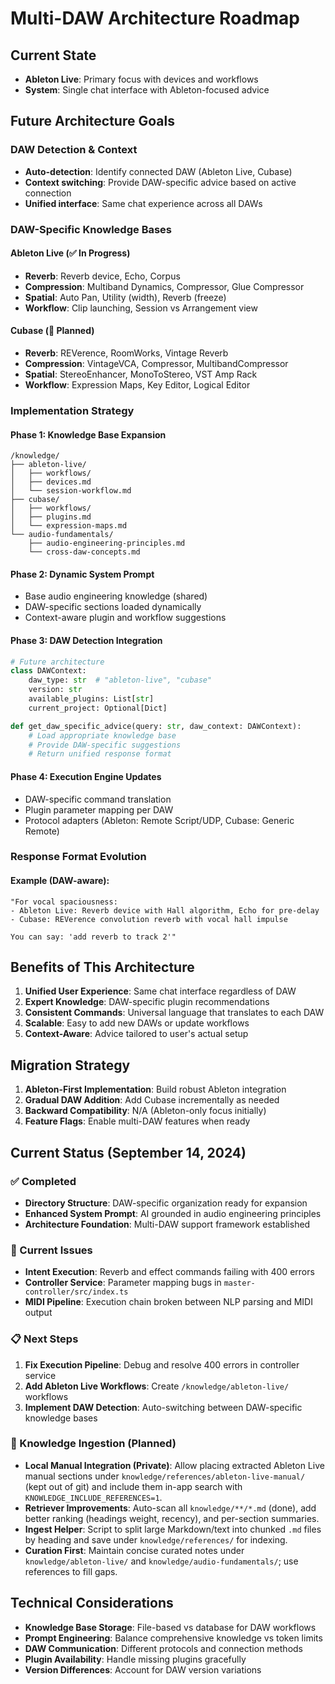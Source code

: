 # Multi-DAW Architecture Roadmap

## Current State
- **Ableton Live**: Primary focus with devices and workflows
- **System**: Single chat interface with Ableton-focused advice

## Future Architecture Goals

### DAW Detection & Context
- **Auto-detection**: Identify connected DAW (Ableton Live, Cubase)
- **Context switching**: Provide DAW-specific advice based on active connection
- **Unified interface**: Same chat experience across all DAWs

### DAW-Specific Knowledge Bases

#### Ableton Live (✅ In Progress)
- **Reverb**: Reverb device, Echo, Corpus
- **Compression**: Multiband Dynamics, Compressor, Glue Compressor
- **Spatial**: Auto Pan, Utility (width), Reverb (freeze)
- **Workflow**: Clip launching, Session vs Arrangement view

#### Cubase (🔄 Planned)
- **Reverb**: REVerence, RoomWorks, Vintage Reverb
- **Compression**: VintageVCA, Compressor, MultibandCompressor
- **Spatial**: StereoEnhancer, MonoToStereo, VST Amp Rack
- **Workflow**: Expression Maps, Key Editor, Logical Editor

### Implementation Strategy

#### Phase 1: Knowledge Base Expansion
```
/knowledge/
├── ableton-live/
│   ├── workflows/
│   ├── devices.md
│   └── session-workflow.md
├── cubase/
│   ├── workflows/
│   ├── plugins.md
│   └── expression-maps.md
└── audio-fundamentals/
    ├── audio-engineering-principles.md
    └── cross-daw-concepts.md
```

#### Phase 2: Dynamic System Prompt
- Base audio engineering knowledge (shared)
- DAW-specific sections loaded dynamically
- Context-aware plugin and workflow suggestions

#### Phase 3: DAW Detection Integration
```python
# Future architecture
class DAWContext:
    daw_type: str  # "ableton-live", "cubase"
    version: str
    available_plugins: List[str]
    current_project: Optional[Dict]

def get_daw_specific_advice(query: str, daw_context: DAWContext):
    # Load appropriate knowledge base
    # Provide DAW-specific suggestions
    # Return unified response format
```

#### Phase 4: Execution Engine Updates
- DAW-specific command translation
- Plugin parameter mapping per DAW
- Protocol adapters (Ableton: Remote Script/UDP, Cubase: Generic Remote)

### Response Format Evolution

#### Example (DAW-aware):
```
"For vocal spaciousness:
- Ableton Live: Reverb device with Hall algorithm, Echo for pre-delay
- Cubase: REVerence convolution reverb with vocal hall impulse

You can say: 'add reverb to track 2'"
```

## Benefits of This Architecture

1. **Unified User Experience**: Same chat interface regardless of DAW
2. **Expert Knowledge**: DAW-specific plugin recommendations
3. **Consistent Commands**: Universal language that translates to each DAW
4. **Scalable**: Easy to add new DAWs or update workflows
5. **Context-Aware**: Advice tailored to user's actual setup

## Migration Strategy

1. **Ableton-First Implementation**: Build robust Ableton integration
2. **Gradual DAW Addition**: Add Cubase incrementally as needed
3. **Backward Compatibility**: N/A (Ableton-only focus initially)
4. **Feature Flags**: Enable multi-DAW features when ready

## Current Status (September 14, 2024)

### ✅ Completed
- **Directory Structure**: DAW-specific organization ready for expansion
- **Enhanced System Prompt**: AI grounded in audio engineering principles
- **Architecture Foundation**: Multi-DAW support framework established

### 🔄 Current Issues
- **Intent Execution**: Reverb and effect commands failing with 400 errors
- **Controller Service**: Parameter mapping bugs in `master-controller/src/index.ts`
- **MIDI Pipeline**: Execution chain broken between NLP parsing and MIDI output

### 📋 Next Steps
1. **Fix Execution Pipeline**: Debug and resolve 400 errors in controller service
2. **Add Ableton Live Workflows**: Create `/knowledge/ableton-live/` workflows
4. **Implement DAW Detection**: Auto-switching between DAW-specific knowledge bases

### 🧠 Knowledge Ingestion (Planned)
- **Local Manual Integration (Private)**: Allow placing extracted Ableton Live manual sections under `knowledge/references/ableton-live-manual/` (kept out of git) and include them in-app search with `KNOWLEDGE_INCLUDE_REFERENCES=1`.
- **Retriever Improvements**: Auto-scan all `knowledge/**/*.md` (done), add better ranking (headings weight, recency), and per-section summaries.
- **Ingest Helper**: Script to split large Markdown/text into chunked `.md` files by heading and save under `knowledge/references/` for indexing.
- **Curation First**: Maintain concise curated notes under `knowledge/ableton-live/` and `knowledge/audio-fundamentals/`; use references to fill gaps.

## Technical Considerations

- **Knowledge Base Storage**: File-based vs database for DAW workflows
- **Prompt Engineering**: Balance comprehensive knowledge vs token limits
- **DAW Communication**: Different protocols and connection methods
- **Plugin Availability**: Handle missing plugins gracefully
- **Version Differences**: Account for DAW version variations
